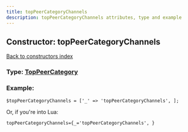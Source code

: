 ```yaml
---
title: topPeerCategoryChannels
description: topPeerCategoryChannels attributes, type and example
---
```

## Constructor: topPeerCategoryChannels  
[Back to constructors index](index.md)






### Type: [TopPeerCategory](../types/TopPeerCategory.md)


### Example:

```
$topPeerCategoryChannels = ['_' => 'topPeerCategoryChannels', ];
```  

Or, if you're into Lua:  


```
topPeerCategoryChannels={_='topPeerCategoryChannels', }

```


